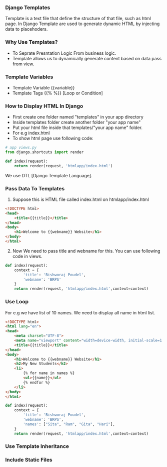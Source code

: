 ### Django Templates
Template is a text file that define the structure of that file, such as html page. In Django Template are used to generate dynamic HTML by injecting data to placehoders.

### Why Use Templates?
- To Seprate Presntation Logic From business logic.
- Template allows us to dynamically generate content based on data pass from view.

### Template Variables
- Template Variable {{variable}}
- Template Tags {{% %}} [Loop or Condition]


### How to Display HTML In Django
- First create one folder named "templates" in your app directory
- Inside templates folder create another folder "your app name"
- Put your html file inside that templates/"your app name" folder.
- For e.g index.html
- To show html page use following code:
```python
# app views.py
from django.shortcuts import render

def index(request):
    return render(request, 'htmlapp/index.html')
``` 

We use DTL [Django Template Language]. 
### Pass Data To Templates
1. Suppose this is HTML file called index.html on 
htmlapp/index.html
```html
<!DOCTYPE html>
<head>
    <title>{{title}}</title>
</head>
<body>
    <h1>Welcome to {{webname}} Website</h1>
</body>
</html>
```
2. Now We need to pass title and webname for this. You can use following code in views.
```python
def index(request):
    context = {
        'title': 'Bishworaj Poudel',
        'webname': 'BRPS'
    }
    return render(request, 'htmlapp/index.html',context=context)

```

### Use Loop
For e.g we have list of 10 names. We need to display all name in html list.
```html
<!DOCTYPE html>
<html lang="en">
<head>
    <meta charset="UTF-8">
    <meta name="viewport" content="width=device-width, initial-scale=1.0">
    <title>{{title}}</title>
</head>
<body>
    <h1>Welcome to {{webname}} Website</h1>
    <h2>My New Students</h2>
    <li>
        {% for name in names %}
        <ul>{{name}}</ul>
        {% endfor %}
    </li>
</body>
</html>
```

```python
def index(request):
    context = {
        'title': 'Bishworaj Poudel',
        'webname': 'BRPS',
        'names': ["Sita", "Ram", "Gita", "Hari"],
    }
    return render(request, 'htmlapp/index.html',context=context)
```




### Use Template Inheritance

### Include Static Files




